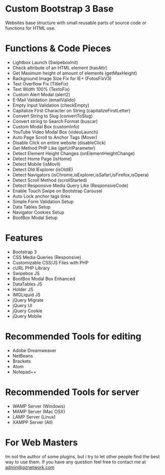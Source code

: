# Custom Bootstrap 3 Base
Websites base structure with small reusable parts of source code or functions for HTML use.

# Functions & Code Pieces
* Lightbox Launch (SwipeboxInit)
* Check attribute of an HTML element (hasAttr)
* Get Maximum height of amount of elements (getMaxHeight)
* Background Image Size Fix for IE+ (FotosFixV3)
* Text Overflow Fix (TitleFix)
* Text Width 100% (TextoFix)
* Custom Alert Modal (alert2)
* E-Mail Validation (emailValido)
* Empty Input Validation (checkEmpty)
* Capitalize First Character on String (capitalizeFirstLetter)
* Convert String to Slug (convertToSlug)
* Convert string to Search Format (buscar)
* Custom Modal Box (customInfo)
* YouTube Video Modal Box (videoLaunch)
* Auto Page Scroll to Anchor Tags (Mover)
* Disable Click on entire website (disableClick)
* Get Method PHP Like (getUrlParameter)
* Detect Element Height Changes (onElementHeightChange)
* Detect Home Page (isHome)
* Detect Mobile (isMovil)
* Detect Old IExplorer (isOldIE)
* Detect Navigators (isChrome,isExplorer,isSafari,isFirefox,isOpera)
* Detect Scroll Method (scrollStarted)
* Detect Responsive Media Query Like (ResponsiveCode)
* Enable Touch Swipe on Bootstrap Carousel
* Auto Lock anchor tags links
* Simple Form Validation Setup
* Data Tables Setup
* Navigator Cookies Setup
* BootBox Modal Setup

# Features
* Bootstrap 3
* CSS Media Queries (Responsive)
* Customizable CSS/JS Files with PHP
* cURL PHP Library
* Swipebox JS
* BootBox Modal Box Enhanced
* DataTables JS
* Holder JS
* IMGLiquid JS
* jQuery Migrate
* jQuery UI
* jQuery Cookie
* jQuery Mobile

# Recommended Tools for editing
* Adobe Dreamweaver
* NetBeans
* Brackets
* Atom
* Notepad++

# Recommended Tools for server
* WAMP Server (Windows)
* MAMP Server (Mac OSX)
* LAMP Server (Linux)
* XAMPP Server (All)

# For Web Masters
Im not the author of some plugins, but i try to let other people find the best way to use them. If you have any question feel free to contact me at admin@gznetwork.com